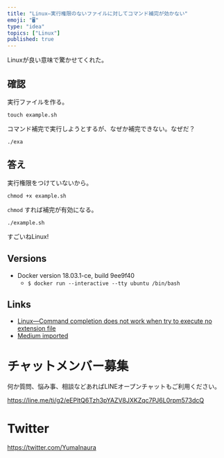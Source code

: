 ```yaml
---
title: "Linux—実行権限のないファイルに対してコマンド補完が効かない"
emoji: "🖥"
type: "idea"
topics: ["Linux"]
published: true
---
```


Linuxが良い意味で驚かせてくれた。

## 確認

実行ファイルを作る。

```
touch example.sh
```

コマンド補完で実行しようとするが、なぜか補完できない。なぜだ？

```
./exa
```


## 答え

実行権限をつけていないから。

```
chmod +x example.sh
```

`chmod` すれば補完が有効になる。

```
./example.sh
```

すごいねLinux!


## Versions

- Docker version 18.03.1-ce, build 9ee9f40
  - `$ docker run --interactive --tty ubuntu /bin/bash`

## Links

- [Linux—Command completion does not work when try to execute no extension file](https://gist.github.com/YumaInaura/c2f6a97047e42a2c19da7673551cd11b)
- [Medium imported](https://medium.com/supersonic-generation/linux-command-completion-does-not-work-when-try-to-execute-current-directory-file-directly-no-42fb98ad341)








<!-- Update From Qiita API -->

# チャットメンバー募集


何か質問、悩み事、相談などあればLINEオープンチャットもご利用ください。

https://line.me/ti/g2/eEPltQ6Tzh3pYAZV8JXKZqc7PJ6L0rpm573dcQ





# Twitter


https://twitter.com/YumaInaura


<!-- Update From Qiita API -->


